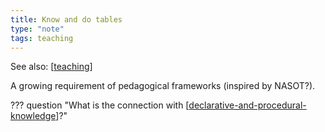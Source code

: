 ```yaml
---
title: Know and do tables
type: "note"
tags: teaching
---
```


See also: [[teaching]]


A growing requirement of pedagogical frameworks (inspired by NASOT?).

??? question "What is the connection with [[declarative-and-procedural-knowledge]]?"

[//begin]: # "Autogenerated link references for markdown compatibility"
[teaching]: teaching "Teaching"
[declarative-and-procedural-knowledge]: ../concepts/declarative-and-procedural-knowledge "Declarative and procedural knowledge"
[//end]: # "Autogenerated link references"